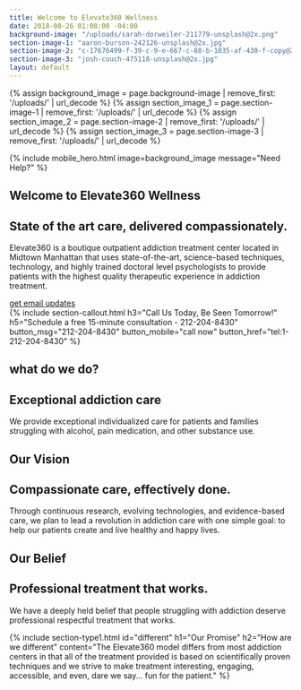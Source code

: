 ```yaml
---
title: Welcome to Elevate360 Wellness
date: 2018-08-26 01:08:00 -04:00
background-image: "/uploads/sarah-dorweiler-211779-unsplash@2x.png"
section-image-1: "aaron-burson-242126-unsplash@2x.jpg"
section-image-2: "c-17676499-f-39-c-9-e-667-c-88-b-1035-af-430-f-copy@2x.jpg"
section-image-3: "josh-couch-475118-unsplash@2x.jpg"
layout: default
---
```

{% assign background_image = page.background-image | remove_first: '/uploads/' | url_decode %}
{% assign section_image_1 = page.section-image-1 | remove_first: '/uploads/' | url_decode %}
{% assign section_image_2 = page.section-image-2 | remove_first: '/uploads/' | url_decode %}
{% assign section_image_3 = page.section-image-3 | remove_first: '/uploads/' | url_decode %}

{% include mobile_hero.html image=background_image message="Need Help?" %}

<section id="homepage_1" class="hero" style="background-image: url('{% asset '{{ background_image }}' @path %}')">
    <div class="section-content">
        <h1>Welcome to Elevate360 Wellness</h1>
        <h2>State of the art care, delivered compassionately.</h2>
        <p>
            Elevate360 is a boutique outpatient addiction treatment center located in Midtown Manhattan that uses state-of-the-art, science-based techniques, technology, and highly trained doctoral level psychologists to provide patients with the highest quality therapeutic experience in addiction treatment.
        </p>
        <a class="button rounded" href="/contact">get email updates</a>
    </div>
</section>
{% include section-callout.html
    h3="Call Us Today, Be Seen Tomorrow!"
    h5="Schedule a free 15-minute consultation - 212-204-8430"
    button_msg="212-204-8430"
    button_mobile="call now"
    button_href="tel:1-212-204-8430"
%}
<section class="home-section" id="what_we_do">
    <div class="section-text">
        <h1 class="small">what do we do?</h1>
        <h2>Exceptional addiction care</h2>
        <p>We provide exceptional individualized care for patients and families struggling with alcohol, pain medication, and other substance use.</p>
        <!-- <a class="learn-more">Learn More &#x2192;</a> -->
    </div>
    <div class="section-image" style="background-image: url('{% asset '{{ section_image_1 }}' @path %}')">
    </div>
</section>
<section class="home-section" id="our_vision">
    <div class="section-image" style="background-image: url('{% asset '{{ section_image_2 }}' @path %}')"></div>
    <div class="section-text">
        <h1 class="small">Our Vision</h1>
        <h2>Compassionate care, effectively done.</h2>
        <p>Through continuous research, evolving technologies, and evidence-based care, we plan to lead a revolution in addiction care with one simple goal: to help our patients create and live healthy and happy lives.</p>
        <!-- <a class="learn-more">Learn More &#x2192;</a> -->
    </div>
</section>
<section class="home-section" id="our_belief">
    <div class="section-text">
        <h1 class="small">Our Belief</h1>
        <h2>Professional treatment that works.</h2>
        <p>We have a deeply held belief that people struggling with addiction deserve professional respectful treatment that works.</p>
        <!-- <a class="learn-more">Learn More &#x2192;</a> -->
    </div>
    <div class="section-image" style="background-image: url('{% asset '{{ section_image_3 }}' @path %}')"></div>
</section>

{% include section-type1.html
    id="different"
    h1="Our Promise"
    h2="How are we different"
    content="The Elevate360 model differs from most addiction centers in that all of the treatment provided is based on scientifically proven techniques and we strive to make treatment interesting, engaging, accessible, and even, dare we say... fun for the patient."
%}
